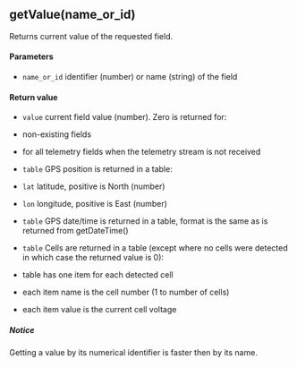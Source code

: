 <!-- This file was generated by the script. Do not edit it, any changes will be lost! -->

## getValue(name_or_id)



Returns current value of the requested field. 


#### Parameters

* `name_or_id`  identifier (number) or name (string) of the field



#### Return value

* `value` current field value (number). Zero is returned for:
 * non-existing fields
 * for all telemetry fields when the telemetry stream is not received

* `table` GPS position is returned in a table:
 * `lat` latitude, positive is North (number)
 * `lon` longitude, positive is East (number)

* `table` GPS date/time is returned in a table, format is the same 
as is returned from getDateTime()

* `table` Cells are returned in a table 
(except where no cells were detected in which 
case the returned value is 0):
 * table has one item for each detected cell
 * each item name is the cell number (1 to number of cells)
 * each item value is the current cell voltage



##### Notice
Getting a value by its numerical identifier is faster then by its name.


